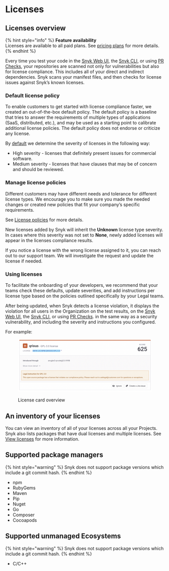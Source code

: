 # Licenses

## Licenses overview

{% hint style="info" %}
**Feature availability**\
Licenses are available to all paid plans. See [pricing plans](https://snyk.io/plans/) for more details.
{% endhint %}

Every time you test your code in the [Snyk Web UI](../../../getting-started/exploring-the-snyk-web-ui.md), the [Snyk CLI](../../../snyk-cli/), or using [PR Checks](../../run-pr-checks/), your repositories are scanned not only for vulnerabilities but also for license compliance. This includes all of your direct and indirect dependencies. Snyk scans your manifest files, and then checks for license issues against Snyk’s known licenses.

### Default license policy

To enable customers to get started with license compliance faster, we created an out-of-the-box default policy. The default policy is a baseline that tries to answer the requirements of multiple types of applications (SaaS, distributed, etc.), and may be used as a starting point to calibrate additional license policies. The default policy does not endorse or criticize any license.

By [default](broken-reference) we determine the severity of licenses in the following way:

* High severity - licenses that definitely present issues for commercial software.
* Medium severity - licenses that have clauses that may be of concern and should be reviewed.

### Manage license policies

Different customers may have different needs and tolerance for different license types. We encourage you to make sure you made the needed changes or created new policies that fit your company’s specific requirements.

See [License policies](../../../manage-issues/policies/license-policies/) for more details.

New licenses added by Snyk will inherit the **Unknown** license type severity. In cases where this severity was not set to **None**, newly added licenses will appear in the licenses compliance results.

If you notice a license with the wrong license assigned to it, you can reach out to our support team. We will investigate the request and update the license if needed.

### Using licenses

To facilitate the onboarding of your developers, we recommend that your teams check these defaults, update severities, and add instructions per license type based on the policies outlined specifically by your Legal teams.&#x20;

After being updated, when Snyk detects a license violation, it displays the violation for all users in the Organization on the test results, on the [Snyk Web UI](../../../getting-started/exploring-the-snyk-web-ui.md), the [Snyk CLI](../../../snyk-cli/), or using [PR Checks](../../run-pr-checks/). in the same way as a security vulnerability, and including the severity and instructions you configured.

For example:

<div align="left">

<figure><img src="../../../.gitbook/assets/image5 (2).png" alt="License card overview."><figcaption><p>License card overview</p></figcaption></figure>

</div>

## **An inventory of your licenses**

You can view an inventory of all of your licenses across all your Projects. Snyk also lists packages that have dual licenses and multiple licenses. See [View licenses](../../../manage-issues/dependencies-and-licenses/view-licenses.md) for more information.

## **Supported package managers**

{% hint style="warning" %}
Snyk does not support package versions which include a git commit hash.
{% endhint %}

* npm
* RubyGems
* Maven
* Pip
* Nuget
* Go
* Composer
* Cocoapods

## **Supported unmanaged Ecosystems**

{% hint style="warning" %}
Snyk does not support package versions which include a git commit hash.
{% endhint %}

* C/C++
